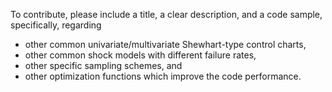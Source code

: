 To contribute, please include a title, a clear description, and a code sample, specifically, regarding
- other common univariate/multivariate Shewhart-type control charts,
- other common shock models with different failure rates,
- other specific sampling schemes, and
- other optimization functions which improve the code performance.
